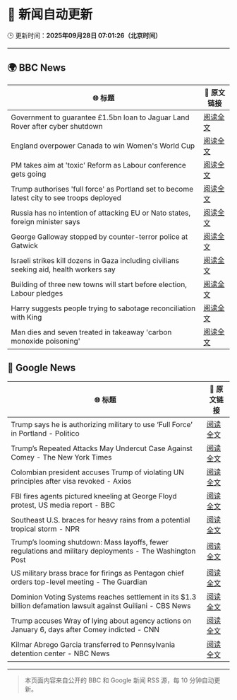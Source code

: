 # 🧠 新闻自动更新

🕒 更新时间：**2025年09月28日 07:01:26（北京时间）**

---

## 🌍 BBC News

| 🌐 标题 | 🔗 原文链接 |
|--------|-------------|
| Government to guarantee £1.5bn loan to Jaguar Land Rover after cyber shutdown | [阅读全文](https://www.bbc.com/news/articles/cgl15ykerlro?at_medium=RSS&at_campaign=rss) |
| England overpower Canada to win Women's World Cup | [阅读全文](https://www.bbc.com/sport/rugby-union/articles/czjvgj81y2mo?at_medium=RSS&at_campaign=rss) |
| PM takes aim at 'toxic' Reform as Labour conference gets going | [阅读全文](https://www.bbc.com/news/articles/cn0xzdgyx0do?at_medium=RSS&at_campaign=rss) |
| Trump authorises 'full force' as Portland set to become latest city to see troops deployed | [阅读全文](https://www.bbc.com/news/articles/cddmn6ge6e2o?at_medium=RSS&at_campaign=rss) |
| Russia has no intention of attacking EU or Nato states, foreign minister says | [阅读全文](https://www.bbc.com/news/articles/c5ygjv0r2myo?at_medium=RSS&at_campaign=rss) |
| George Galloway stopped by counter-terror police at Gatwick | [阅读全文](https://www.bbc.com/news/articles/c20e4ge36e6o?at_medium=RSS&at_campaign=rss) |
| Israeli strikes kill dozens in Gaza including civilians seeking aid, health workers say | [阅读全文](https://www.bbc.com/news/articles/c87y58jgn5lo?at_medium=RSS&at_campaign=rss) |
| Building of three new towns will start before election, Labour pledges | [阅读全文](https://www.bbc.com/news/articles/cly1geen679o?at_medium=RSS&at_campaign=rss) |
| Harry suggests people trying to sabotage reconciliation with King | [阅读全文](https://www.bbc.com/news/articles/c04q3pr12e5o?at_medium=RSS&at_campaign=rss) |
| Man dies and seven treated in takeaway 'carbon monoxide poisoning' | [阅读全文](https://www.bbc.com/news/articles/c78nj53vy28o?at_medium=RSS&at_campaign=rss) |

## 📰 Google News

| 🌐 标题 | 🔗 原文链接 |
|--------|-------------|
| Trump says he is authorizing military to use ‘Full Force’ in Portland - Politico | [阅读全文](https://news.google.com/rss/articles/CBMihAFBVV95cUxQX05Za1BHQ3ZIamNfd1hUR0c1MUMyRGhCXy1VTlhtbFNRMkxUM2d6Y3BUYlFKQ25UWEhyNWhhUE16MzJUZm9RX0hqT3UxSGxRdkxnb045Rnl1clRrSlRKLTlnUmg4d0dSbTNGWTlReFpDbXYtVkh3RnZ2Skk2WVpPYzRGODE?oc=5) |
| Trump’s Repeated Attacks May Undercut Case Against Comey - The New York Times | [阅读全文](https://news.google.com/rss/articles/CBMijwFBVV95cUxPeGFNQ29vSHI2UnRRRFpyajhQMTBRb09ZTjNhc1RsbWNscWRHR3V4ZHVYUEdGU3BPbE51QnpOSTduM3hWUk1Uc3A2N2FHSHVJRkl1QmU3QTkwdFJKRFg5b202X0Y5ajdiRGhiM2xOaG9CS1pCNVMyN2I0N2hXNGFJaUw4NlNybUVjOU52NHNvYw?oc=5) |
| Colombian president accuses Trump of violating UN principles after visa revoked - Axios | [阅读全文](https://news.google.com/rss/articles/CBMijAFBVV95cUxNQXlIbUFNLV8xc3FBUVZacjBhcGw4dEVfdzlvTl80R2NiRXhfSXVRZE1sLW1YblIwNHdnMGFwTlY1dXJUeFRkaVVLSnBUWTE3RUs5RkdsYW1VXzNjMHlfM2FlZ0FwTldLWXFYd2gxbFFLby1NQ1NVakM4T3JuUU5PMGJuU3BQSXFQVGJrVw?oc=5) |
| FBI fires agents pictured kneeling at George Floyd protest, US media report - BBC | [阅读全文](https://news.google.com/rss/articles/CBMiWkFVX3lxTFBTZWd3aFhSYm1ONHVBNTh3ck9OOUl6RFBrRkZzdUpubTdEQzdhZXdaeU41Y2ZYd081d0xjTlFfZDVRdGtGUVlrS29jUlkwcEpLMndaMkVCVUlQZ9IBX0FVX3lxTFBhMmRiTTBjTU9VY1hIcHlJeFNKa2NxUVVEbmYxZTMwZWp0MlRHMGt5VWFIN0REZkthY1QwTWpBaTJfTUFpbGRYMmk0UXNEZEdYMnZSMWJGNVZwQ3dhTndj?oc=5) |
| Southeast U.S. braces for heavy rains from a potential tropical storm - NPR | [阅读全文](https://news.google.com/rss/articles/CBMijAFBVV95cUxPLXpBR3laTFdDQnhjUE5XMXVGUk16SHZGZUk3VnZjdmtCQlZuSk5JVW9WQ2IwcVdaZmhYUmFNUDRldG9LdzBCY1J6eEVMaWVDRmp6NW1VQ1hOOTJJdTBNWkJtUGhJTjQ2QjVLV2F6cFhHSHZaU2ZoejYycDZpVkFocjhybHVYaVNZLUpQUQ?oc=5) |
| Trump’s looming shutdown: Mass layoffs, fewer regulations and military deployments - The Washington Post | [阅读全文](https://news.google.com/rss/articles/CBMiigFBVV95cUxPRThLbmRkcDNRU2lrQmxIdzNiQlJQeDFfb1pLWFFzYmJScTBtNm1LaEVCMGVubktSYm9YeUw0Q2plS1liWlhLbVZxN0EyeHl2djVRTkNzT2pESnBNc3dCSmJnVnVmWkFrdHgyVEtjYkx4UW5PcjZVZm1hZ1hLNnhPSENIWFB6aE14OXc?oc=5) |
| US military brass brace for firings as Pentagon chief orders top-level meeting - The Guardian | [阅读全文](https://news.google.com/rss/articles/CBMikgFBVV95cUxQckFfRGFlOW4zN05sSWttdGhmUGFvQkgzX1NPMlBXTUV0cUw5ejNFZWhBRFlUZ3RESWxrWXR3UzZpS0FxOG4tWU5Hbl9leG5HLW01azA4OWFzazBHeE5uaFlsLVRKUVJQdjlPS1hzbmFpSHBSdHR1d0pENjY3Q09xeFBrRV9MVmI4dHRDSlZKUThrQQ?oc=5) |
| Dominion Voting Systems reaches settlement in its $1.3 billion defamation lawsuit against Guiliani - CBS News | [阅读全文](https://news.google.com/rss/articles/CBMipgFBVV95cUxQQzBnQVZObS1HMXpTV3d6cVNTbDhNZUZXS09BUmlxWThvTEdjTHpmNkhCQkdqb1JEbkJlWWxFcUhBXzFNcnZJdTRxcDYtaDIwbVhNLU0ybi1SNjM4NEk4S3pQQ2NFNkFybWhwaWhFWVVIZVE3VXFod0xLbnJqYTUyUUE0RU54ZjlVUzVDUlZmS3BaOHB4Nm85QVlkTGtGM3EyVVM0VVBB0gGrAUFVX3lxTE1XRVhFMHlDbFBxVFliamlSdkdSeXA1Vk0xNkNvcTJHdndBWm1KT1RZOFVGc3hyMXdQWjhzSGtjc0hJSXlyXzJZdXlTUHE3elp5SWcyRGVLd291ZEE2aDlhbHczZWhvWlgxaDRvVXJBZjJDbGpSbnBpanV0R2lHU0ZLc1kwMFVJa1RCcTJwU0FVazVyOGRsTzNzczE2QnRqNUppTFRORnh1QmplYw?oc=5) |
| Trump accuses Wray of lying about agency actions on January 6, days after Comey indicted - CNN | [阅读全文](https://news.google.com/rss/articles/CBMickFVX3lxTE9mRFZyQzI0TnFMRk96SHNNM3llZzNSU3JCOEpkcTYxN1ZabmVVYTJJZmlpZnkwUjRPTGVBZFVyV2h2NzFBMFlQVEhGNmxUMzlkRnZwN0Y1VXRFTHB5TjVvMkhPZjVFQjJhSFRmZnFwUjBGdw?oc=5) |
| Kilmar Abrego Garcia transferred to Pennsylvania detention center - NBC News | [阅读全文](https://news.google.com/rss/articles/CBMimAFBVV95cUxQeUp1dDdmSkVzVHFxbzJKR2dNVEhxOFk4NU4xM1VXMG5aZnNBTFBPOUhRVGRrdG1pQnRkT0I1clhhVHZnVjRkc2JBOGlFMVc3WS1FZm9UX2F1a3pJcnNfZG92cm5aTWl5WTVMcFRNQTJlY0VlZU01SWZ0UzkyWUJENlRJTDJ0bUp2bG5Wb2FBZ2tjOUZhNFBOa9IBVkFVX3lxTE10NUNxeHN3QnM1S0Jvbkl6R0dlRDhSbXRjZjVLd19pb0tlb0FRdHQ0aGc5LXliZ1ctNEp3N2FpdF9pWDdUS0F2UjdFLUx4UjZKNFQtT0J3?oc=5) |

---
> 本页面内容来自公开的 BBC 和 Google 新闻 RSS 源，每 10 分钟自动更新。